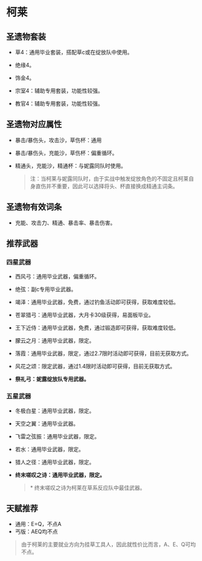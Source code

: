# 柯莱

## 圣遗物套装  

- 草4：通用毕业套装，搭配草c或在绽放队中使用。  

- 绝缘4。  

- 饰金4。  

- 宗室4：辅助专用套装，功能性较强。  

- 教官4：辅助专用套装，功能性较强。  

## 圣遗物对应属性  

- 暴击/暴伤头，攻击沙，草伤杯：通用  

- 暴击/暴伤头，充能沙，草伤杯：偏重循环。  

- 精通头，充能沙，精通杯：与妮露同队时使用。  

  > 注：当柯莱与妮露同队时，由于实战中触发绽放角色的不固定且柯莱自身直伤并不重要，因此可以选择将头、杯直接换成精通主词条。  

## 圣遗物有效词条  

- 充能、攻击力、精通、暴击率、暴击伤害。  

## 推荐武器  

### 四星武器  

- 西风弓：通用毕业武器，偏重循环。  

- 绝弦：副c专用毕业武器。  

- 竭泽：通用毕业武器，免费，通过钓鱼活动即可获得，获取难度较低。  

- 苍翠猎弓：通用毕业武器，大月卡30级获得，易面板毕业。  

- 王下近侍：通用毕业武器，免费，通过锻造即可获得，获取难度较低。  

- 朦云之月：通用毕业武器，限定。  

- 落霞：通用毕业武器，限定，通过2.7限时活动即可获得，目前无获取方式。  

- 风花之颂：限定武器，通过1.4限时活动即可获得，目前无获取方式。  

- **祭礼弓：妮露绽放队专用武器。**  

### 五星武器  

- 冬极白星：通用毕业武器，限定。  

- 天空之翼：通用毕业武器。  

- 飞雷之弦振：通用毕业武器，限定。  

- 若水：通用毕业武器，限定。  

- 猎人之径：通用毕业武器，限定。  

- **终末嗟叹之诗：通用毕业武器，限定。**  

  > \* 终末嗟叹之诗为柯莱在草系反应队中最佳武器。

## 天赋推荐  

- 通用：E=Q，不点A  
- 丐版：AEQ均不点  

> 由于柯莱的主要就业方向为挂草工具人，因此就性价比而言，A、E、Q可均不点。  
